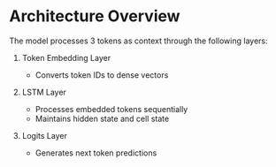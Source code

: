 # Architecture Overview

The model processes 3 tokens as context through the following layers:

1. Token Embedding Layer
   - Converts token IDs to dense vectors

2. LSTM Layer
   - Processes embedded tokens sequentially
   - Maintains hidden state and cell state

3. Logits Layer
   - Generates next token predictions